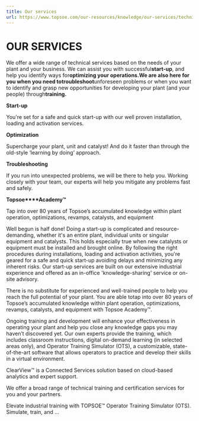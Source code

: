 ```yaml
---
title: Our services
url: https://www.topsoe.com/our-resources/knowledge/our-services/technical-services/catalyst-loading#main-content
---
```


# OUR SERVICES

We offer a wide range of technical services based on the needs of your plant and your business. We can assist you with successful**start-up**, and help you identify ways for**optimizing your operations.**We are also here for you when you need to**troubleshoot**unforeseen problems or when you want to identify and grasp new opportunities for developing your plant (and your people) through**training.**

**Start-up**

You're set for a safe and quick start-up with our well proven installation, loading and activation services.

**Optimization**

Supercharge your plant, unit and catalyst! And do it faster than through the old-style ‘learning by doing’ approach.

**Troubleshooting**

If you run into unexpected problems, we will be there to help you. Working closely with your team, our experts will help you mitigate any problems fast and safely.

**Topsoe****Academy™**

Tap into over 80 years of Topsoe’s accumulated knowledge within plant operation, optimizations, revamps, catalysts, and equipment

Well begun is half done! Doing a start-up is complicated and resource-demanding, whether it's an entire plant, individual units or singular equipment and catalysts. This holds especially true when new catalysts or equipment must be installed and brought online. By following the right procedures during installations, loading and activation activities, you're geared for a safe and quick start-up avoiding delays and minimizing any inherent risks. Our start-up services are built on our extensive industrial experience and offered as an in-office 'knowledge-sharing' service or on-site advisory.

There is no substitute for experienced and well-trained people to help you reach the full potential of your plant. You are able totap into over 80 years of Topsoe’s accumulated knowledge within plant operation, optimizations, revamps, catalysts, and equipment with Topsoe Academy™.

Ongoing training and development will enhance your effectiveness in operating your plant and help you close any knowledge gaps you may haven’t discovered yet. Our own experts provide the training, which includes classroom instructions, digital on-demand learning (in selected areas only), and Operator Training Simulator (OTS), a customizable, state-of-the-art software that allows operators to practice and develop their skills in a virtual environment.

ClearView™ is a Connected Services solution based on cloud-based analytics and expert support.

We offer a broad range of technical training and certification services for you and your partners.

Elevate industrial training with TOPSOE™ Operator Training Simulator (OTS). Simulate, train, and ...